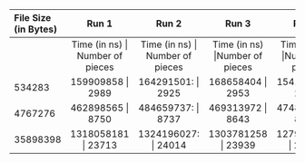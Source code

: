 | File Size (in Bytes) |                Run 1                 |                Run 2                 |                Run 3                |                Run 4                |                Run 5                |
| :------------------- | :----------------------------------: | :----------------------------------: | :---------------------------------: | :---------------------------------: | :---------------------------------: |
|                      | Time (in ns) &#124; Number of pieces | Time (in ns) &#124; Number of pieces | Time (in ns) &#124;Number of pieces | Time (in ns) &#124;Number of pieces | Time (in ns) &#124;Number of pieces |
| 534283               |        159909858 &#124; 2989         |        164291501: &#124; 2925        |        168658404 &#124; 2953        |        154139868 &#124; 2919        |        177133569 &#124; 2922        |
| 4767276              |        462898565 &#124; 8750         |        484659737: &#124; 8737        |        469313972 &#124; 8643        |        474855319 &#124; 8725        |        473877218 &#124; 8730        |
| 35898398             |       1318058181 &#124; 23713        |       1324196027: &#124; 24014       |       1303781258 &#124; 23939       |       1279531498 &#124; 23848       |       1306862102 &#124; 23926       |

